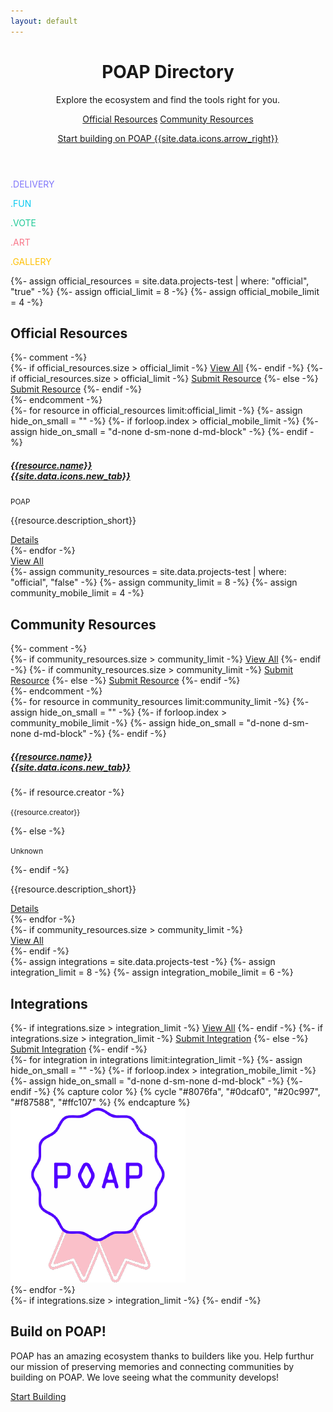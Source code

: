 ```yaml
---
layout: default
---
```



<!-- Header -->
<header class="pb-md-3 pb-lg-5">
  <div class="px-4 py-5 my-5 text-center">
    <h1 class="display-1 fw-bold mt-5 poap-purple">POAP Directory</h1>
    <div class="row justify-content-center">
      <div class="col-lg-7">
        <p class="h3 fw-normal mb-4 poap-pink">
          Explore the ecosystem and find the tools right for you.
        </p>
        <a href="#" class="btn btn-primary btn-lg px-4 m-1">Official Resources</a>
        <a href="#" class="btn btn-outline-secondary btn-lg px-4 m-1">Community Resources</a>
        <p class="mt-3">
          <a href="">Start building on POAP {{site.data.icons.arrow_right}}</a>
        </p>
      </div>
    </div>
  </div>
</header>


<!-- Fun Divider -->
<section class="bg-light">
  <div class="container my-5">
    <div class="row text-center">
      <div class="col text-center">
        <p class="display-6 fw-bold" style="color: #8076fa;">.DELIVERY</p>
      </div>
      <div class="col text-center">
        <p class="display-6 fw-bold" style="color: #0dcaf0;">.FUN</p>
      </div>
      <div class="col text-center">
        <p class="display-6 fw-bold" style="color: #20c997;">.VOTE</p>
      </div>
      <div class="col text-center">
        <p class="display-6 fw-bold" style="color: #f87588;">.ART</p>
      </div>
      <div class="col text-center">
        <p class="display-6 fw-bold" style="color: #ffc107;">.GALLERY</p>
      </div>
    </div>
  </div>
</section>


<!-- Official Resources -->
<section id="official" class="">
  {%- assign official_resources = site.data.projects-test | where: "official", "true" -%}
  {%- assign official_limit = 8 -%}
  {%- assign official_mobile_limit = 4 -%}
  <div class="container py-5 my-5">
    <h2 class="h1 fw-bold mb-3 text-center">Official Resources</h2>
    {%- comment -%}
      <div class="text-center">
        {%- if official_resources.size > official_limit -%}
          <a href="/" class="btn btn-primary btn px-4 m-1">View All</a>
        {%- endif -%}
        {%- if official_resources.size > official_limit -%}
          <a href="/" class="btn btn-outline-secondary btn px-4 m-1">Submit Resource</a>
        {%- else -%}
          <a href="/" class="btn btn-primary btn px-4 m-1">Submit Resource</a>
        {%- endif -%}
      </div>
    {%- endcomment -%}
    <div class="row row-cols-auto justify-content-center mt-4">
      {%- for resource in official_resources limit:official_limit -%}
        {%- assign hide_on_small = "" -%}
        {%- if forloop.index > official_mobile_limit -%}
          {%- assign hide_on_small = "d-none d-sm-none d-md-block" -%}
        {%- endif -%}
        <div class="col mb-4 {{hide_on_small}}">
          <div class="card rounded-3 h-100" style="width: 18rem;">
            <div class="card-body d-flex align-items-start flex-column">
              <h5 class="card-title text-capitalize">
                <a href="{{resource.link}}" class="text-decoration-none link-dark">{{resource.name}} {{site.data.icons.new_tab}}</a>
              </h5>
              <p class="mb-1 text-muted"><small>POAP</small></p>
              <p class="card-text flex-grow-1">{{resource.description_short}}</p>
              <a href="" class="btn btn-outline-secondary btn-sm">Details</a>
              <!-- <a href="{{resource.link}}" class="card-link">Website {{site.data.icons.new_tab}}</a> -->
            </div>
          </div>
        </div>
      {%- endfor -%}
    </div>
    <div class="text-center">
      <a href="/" class="btn btn-primary btn px-4 m-1">View All</a>
    </div>
  </div>
</section>


<!-- Community Resources -->
<section id="community" class="bg-light">
  {%- assign community_resources = site.data.projects-test | where: "official", "false" -%}
  {%- assign community_limit = 8 -%}
  {%- assign community_mobile_limit = 4 -%}
  <div class="container py-5 my-5">
    <h2 class="h1 fw-bold mb-3 text-center">Community Resources</h2>
    {%- comment -%}
      <div class="text-center">
        {%- if community_resources.size > community_limit -%}
          <a href="/" class="btn btn-primary btn px-4 m-1">View All</a>
        {%- endif -%}
        {%- if community_resources.size > community_limit -%}
          <a href="/" class="btn btn-outline-secondary btn px-4 m-1">Submit Resource</a>
        {%- else -%}
          <a href="/" class="btn btn-primary btn px-4 m-1">Submit Resource</a>
        {%- endif -%}
      </div>
    {%- endcomment -%}
    <div class="row row-cols-auto justify-content-center mt-4">
      {%- for resource in community_resources limit:community_limit -%}
        {%- assign hide_on_small = "" -%}
        {%- if forloop.index > community_mobile_limit -%}
          {%- assign hide_on_small = "d-none d-sm-none d-md-block" -%}
        {%- endif -%}
        <div class="col mb-4 {{hide_on_small}}">
          <div class="card rounded-3 h-100" style="width: 18rem;">
            <div class="card-body d-flex align-items-start flex-column">
              <h5 class="card-title text-capitalize">
                <a href="{{resource.link}}" class="text-decoration-none link-dark">{{resource.name}} {{site.data.icons.new_tab}}</a>
              </h5>
              {%- if resource.creator -%}
                <p class="mb-1 text-muted text-capitalize"><small>{{resource.creator}}</small></p>
              {%- else -%}
                <p class="mb-1 text-muted text-capitalize"><small>Unknown</small></p>
              {%- endif -%}
              <p class="card-text flex-grow-1">{{resource.description_short}}</p>
              <a href="" class="btn btn-outline-secondary btn-sm">Details</a>
              <!-- <a href="{{resource.link}}" class="card-link">Website {{site.data.icons.new_tab}}</a> -->
            </div>
          </div>
        </div>
      {%- endfor -%}
    </div>
    {%- if community_resources.size > community_limit -%}
      <div class="text-center">
        <a href="/" class="btn btn-primary btn px-4 m-1">View All</a>
      </div>
    {%- endif -%}
  </div>
</section>


<!-- Integrations -->
<section id="integrations" class="">
  {%- assign integrations = site.data.projects-test -%}
  {%- assign integration_limit = 8 -%}
  {%- assign integration_mobile_limit = 6 -%}
  <div class="container py-5 my-5">
    <h2 class="h1 fw-bold mb-3 text-center">Integrations</h2>
    <div class="text-center">
      {%- if integrations.size > integration_limit -%}
        <a href="/" class="btn btn-primary btn px-4 m-1">View All</a>
      {%- endif -%}
      {%- if integrations.size > integration_limit -%}
        <a href="/" class="btn btn-outline-secondary btn px-4 m-1">Submit Integration</a>
      {%- else -%}
        <a href="/" class="btn btn-primary btn px-4 m-1">Submit Integration</a>
      {%- endif -%}
    </div>
    <div class="row row-cols-auto justify-content-center mt-4">
      {%- for integration in integrations limit:integration_limit -%}
        {%- assign hide_on_small = "" -%}
        {%- if forloop.index > integration_mobile_limit -%}
          {%- assign hide_on_small = "d-none d-sm-none d-md-block" -%}
        {%- endif -%}
        {% capture color %}
          {% cycle "#8076fa", "#0dcaf0", "#20c997", "#f87588", "#ffc107" %}
        {% endcapture %}
        <!-- style="background-color: {{color}};" -->
        <div class="col {{hide_on_small}}" title="{{integration.name}}" data-bs-toggle="tooltip" data-bs-placement="top">
          <a href="{{integration.link}}" class="card rounded-3 border-3 mb-4" style="width: 8rem; height: 8rem; border-color: {{color}};">
            <div class="card-body rounded-2">
              <img src="/assets/img/poap-badge.png" class="img-fluid">
            </div>
          </a>
        </div>
      {%- endfor -%}
    </div>
    {%- if integrations.size > integration_limit -%}
      <!-- <div class="text-center">
        <a href="/" class="btn btn-primary btn px-4 m-1">View All</a>
      </div> -->
    {%- endif -%}
  </div>
</section>


<!-- Build CTA -->
<section id="build" class="bg-light">
  <div class="container py-5 my-5">
    <h2 class="h1 fw-bold mb-3 text-center">Build on POAP!</h2>
    <div class="row justify-content-center mt-2">
      <div class="col col-lg-6 col-md-8 text-center">
        <p>POAP has an amazing ecosystem thanks to builders like you. Help furthur our mission of preserving memories and connecting communities by building on POAP. We love seeing what the community develops!</p>
        <a href="/" class="btn btn-primary btn px-4 m-1">Start Building</a>
      </div>
    </div>
  </div>
</section>







